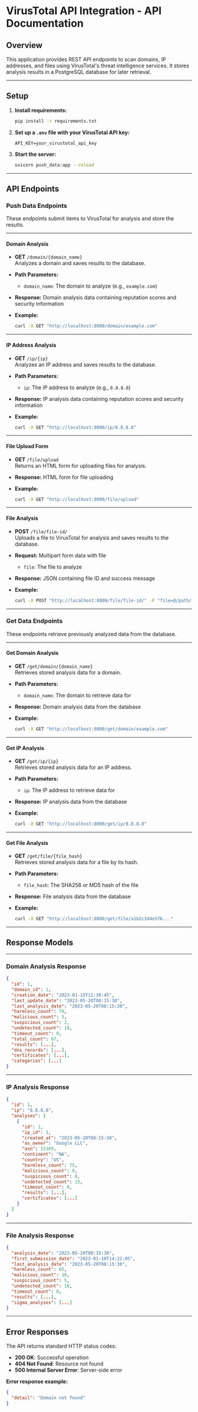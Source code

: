 # VirusTotal API Integration - API Documentation

## Overview

This application provides REST API endpoints to scan domains, IP addresses, and files using VirusTotal's threat intelligence services. It stores analysis results in a PostgreSQL database for later retrieval.

---

## Setup

1. **Install requirements:**

   ```bash
   pip install -r requirements.txt
   ```

2. **Set up a `.env` file with your VirusTotal API key:**

   ```env
   API_KEY=your_virustotal_api_key
   ```

3. **Start the server:**

   ```bash
   uvicorn push_data:app --reload
   ```

---

## API Endpoints

### Push Data Endpoints

These endpoints submit items to VirusTotal for analysis and store the results.

---

#### **Domain Analysis**

- **GET** `/domain/{domain_name}`  
  Analyzes a domain and saves results to the database.

- **Path Parameters:**
  - `domain_name`: The domain to analyze (e.g., `example.com`)

- **Response:** Domain analysis data containing reputation scores and security information

- **Example:**

  ```bash
  curl -X GET "http://localhost:8000/domain/example.com"
  ```

---

#### **IP Address Analysis**

- **GET** `/ip/{ip}`  
  Analyzes an IP address and saves results to the database.

- **Path Parameters:**
  - `ip`: The IP address to analyze (e.g., `8.8.8.8`)

- **Response:** IP analysis data containing reputation scores and security information

- **Example:**

  ```bash
  curl -X GET "http://localhost:8000/ip/8.8.8.8"
  ```

---

#### **File Upload Form**

- **GET** `/file/upload`  
  Returns an HTML form for uploading files for analysis.

- **Response:** HTML form for file uploading

- **Example:**

  ```bash
  curl -X GET "http://localhost:8000/file/upload"
  ```

---

#### **File Analysis**

- **POST** `/file/file-id/`  
  Uploads a file to VirusTotal for analysis and saves results to the database.

- **Request:** Multipart form data with file  
  - `file`: The file to analyze

- **Response:** JSON containing file ID and success message

- **Example:**

  ```bash
  curl -X POST "http://localhost:8000/file/file-id/" -F "file=@/path/to/file.exe"
  ```

---

### Get Data Endpoints

These endpoints retrieve previously analyzed data from the database.

---

#### **Get Domain Analysis**

- **GET** `/get/domain/{domain_name}`  
  Retrieves stored analysis data for a domain.

- **Path Parameters:**
  - `domain_name`: The domain to retrieve data for

- **Response:** Domain analysis data from the database

- **Example:**

  ```bash
  curl -X GET "http://localhost:8000/get/domain/example.com"
  ```

---

#### **Get IP Analysis**

- **GET** `/get/ip/{ip}`  
  Retrieves stored analysis data for an IP address.

- **Path Parameters:**
  - `ip`: The IP address to retrieve data for

- **Response:** IP analysis data from the database

- **Example:**

  ```bash
  curl -X GET "http://localhost:8000/get/ip/8.8.8.8"
  ```

---

#### **Get File Analysis**

- **GET** `/get/file/{file_hash}`  
  Retrieves stored analysis data for a file by its hash.

- **Path Parameters:**
  - `file_hash`: The SHA256 or MD5 hash of the file

- **Response:** File analysis data from the database

- **Example:**

  ```bash
  curl -X GET "http://localhost:8000/get/file/a1b2c3d4e5f6..."
  ```

---

## Response Models

---

### **Domain Analysis Response**

```json
{
  "id": 1,
  "domain_id": 1,
  "creation_date": "2023-01-15T12:30:45",
  "last_update_date": "2023-05-20T08:15:30",
  "last_analysis_date": "2023-05-20T08:15:30",
  "harmless_count": 70,
  "malicious_count": 5,
  "suspicious_count": 2,
  "undetected_count": 10,
  "timeout_count": 0,
  "total_count": 87,
  "results": [...],
  "dns_records": [...],
  "certificates": [...],
  "categories": [...]
}
```

---

### **IP Analysis Response**

```json
{
  "id": 1,
  "ip": "8.8.8.8",
  "analyses": [
    {
      "id": 1,
      "ip_id": 1,
      "created_at": "2023-05-20T08:15:30",
      "as_owner": "Google LLC",
      "asn": 15169,
      "continent": "NA",
      "country": "US",
      "harmless_count": 75,
      "malicious_count": 0,
      "suspicious_count": 0,
      "undetected_count": 15,
      "timeout_count": 0,
      "results": [...],
      "certificates": [...]
    }
  ]
}
```

---

### **File Analysis Response**

```json
{
  "analysis_date": "2023-05-20T08:15:30",
  "first_submission_date": "2023-01-10T14:22:05",
  "last_analysis_date": "2023-05-20T08:15:30",
  "harmless_count": 65,
  "malicious_count": 10,
  "suspicious_count": 5,
  "undetected_count": 10,
  "timeout_count": 0,
  "results": [...],
  "sigma_analyses": [...]
}
```

---

## Error Responses

The API returns standard HTTP status codes:

- **200 OK**: Successful operation  
- **404 Not Found**: Resource not found  
- **500 Internal Server Error**: Server-side error

**Error response example:**

```json
{
  "detail": "Domain not found"
}
```
